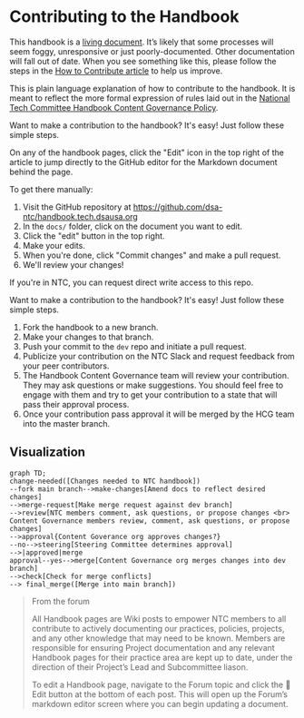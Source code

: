 # Contributing to the Handbook

This handbook is a [living document](https://en.wikipedia.org/wiki/Living_document). It’s likely that some processes will seem foggy, unresponsive or just poorly-documented. Other documentation will fall out of date. When you see something like this, please follow the steps in the [How to Contribute article](./contributing.md) to help us improve.

This is plain language explanation of how to contribute to the handbook. It is meant to reflect the more formal expression of rules laid out in the [National Tech Committee Handbook Content Governance Policy](https://github.com/dsausa/gov-docs/blob/main/handbook-content-governance-policy.md).

Want to make a contribution to the handbook? It's easy! Just follow these simple steps.

On any of the handbook pages, click the "Edit" icon in the top right of the article to jump directly to the GitHub editor for the Markdown document behind the page.

To get there manually:

1. Visit the GitHub repository at https://github.com/dsa-ntc/handbook.tech.dsausa.org
2. In the `docs/` folder, click on the document you want to edit.
3. Click the "edit" button in the top right.
4. Make your edits.
5. When you're done, click "Commit changes" and make a pull request.
6. We'll review your changes!

If you're in NTC, you can request direct write access to this repo.

Want to make a contribution to the handbook? It's easy! Just follow these simple steps.

1. Fork the handbook to a new branch.
2. Make your changes to that branch.
3. Push your commit to the `dev` repo and initiate a pull request.
4. Publicize your contribution on the NTC Slack and request feedback from your peer contributors.
5. The Handbook Content Governance team will review your contribution. They may ask questions or make suggestions. You should feel free to engage with them and try to get your contribution to a state that will pass their approval process.
6. Once your contribution pass approval it will be merged by the HCG team into the master branch.


## Visualization
```mermaid
graph TD;
change-needed([Changes needed to NTC handbook])
--fork main branch-->make-changes[Amend docs to reflect desired changes]
-->merge-request[Make merge request against dev branch]
-->review[NTC members comment, ask questions, or propose changes <br> Content Governance members review, comment, ask questions, or propose changes]
-->approval{Content Goverance org approves changes?}
--no-->steering[Steering Committee determines approval]
-->|approved|merge
approval--yes-->merge[Content Governance org merges changes into dev branch]
-->check[Check for merge conflicts]
--> final_merge([Merge into main branch])

```


> From the forum
>
> All Handbook pages are Wiki posts to empower NTC members to all contribute
> to actively documenting our practices, policies, projects, and any other
> knowledge that may need to be known. Members are responsible for ensuring
> Project documentation and any relevant Handbook pages for their practice
> area are kept up to date, under the direction of their Project’s Lead and
> Subcommittee liason.
>
> To edit a Handbook page, navigate to the Forum topic and click the :memo:
> Edit button at the bottom of each post. This will open up the Forum’s
> markdown editor screen where you can begin updating a document.
